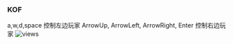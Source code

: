 ### KOF
a,w,d,space 控制左边玩家
ArrowUp, ArrowLeft, ArrowRight, Enter 控制右边玩家
![views](https://m.qpic.cn/psc?/V50gSL3I2qe5Ev4EMUdX05w24B0LdFn9/TmEUgtj9EK6.7V8ajmQrEP.bSgyQAHf5kCFcSBzdvUdR1E4Pkh62kjvmen*flOXbuteLDsgrwlJva99hNV12RhgQFgxtAWO0onWWRFIkaL8!/b&bo=gQc1BIEHNQQDByI!&rf=viewer_4)
